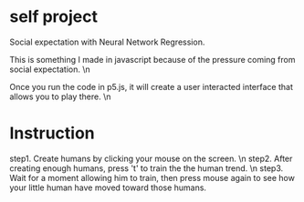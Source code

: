 # self project
Social expectation with Neural Network Regression.


This is something I made in javascript because of the pressure coming from social expectation. \n

Once you run the code in p5.js, it will create a user interacted interface that allows you to play there. \n

# Instruction 
step1. Create humans by clicking your mouse on the screen. \n
step2. After creating enough humans, press 't' to train the the human trend. \n
step3. Wait for a moment allowing him to train, then press mouse again to see how your little human have moved toward those humans.
